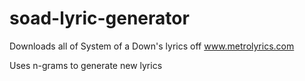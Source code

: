 # soad-lyric-generator

Downloads all of System of a Down's lyrics off www.metrolyrics.com

Uses n-grams to generate new lyrics

